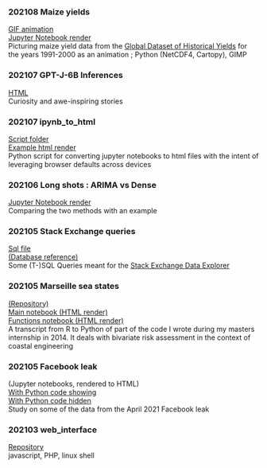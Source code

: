 ### 202108 Maize yields  
[GIF animation](https://vma1991.github.io/maize_yield/animation.gif)  
[Jupyter Notebook render](https://vma1991.github.io/maize_yield/20210828_maize_yield.html)  
Picturing maize yield data from the [Global Dataset of Historical Yields](https://doi.pangaea.de/10.1594/PANGAEA.909132) for the years 1991-2000 as an animation ; Python (NetCDF4, Cartopy), GIMP

### 202107 GPT-J-6B Inferences
[HTML](https://vma1991.github.io/gptj6b_inferences/gptj6b.html)  
Curiosity and awe-inspiring stories

### 202107 ipynb_to_html
[Script folder](https://github.com/vma1991/vma1991.github.io/tree/main/ipynb_to_html)  
[Example html render](https://vma1991.github.io/ipynb_to_html/html/example.html)  
Python script for converting jupyter notebooks to html files with the intent of leveraging browser defaults across devices

### 202106 Long shots : ARIMA vs Dense
[Jupyter Notebook render](https://vma1991.github.io/arima_vs_dense/20210609_arima_vs_dense.html)  
Comparing the two methods with an example

### 202105 Stack Exchange queries
[Sql file](https://github.com/vma1991/vma1991.github.io/blob/main/stackexchange_sql/20210524_stackexchange.sql)  
[(Database reference)](https://vma1991.github.io/stackexchange_sql/stackexchange_db.png)  
Some (T-)SQL Queries meant for the [Stack Exchange Data Explorer](https://data.stackexchange.com/)

### 202105 Marseille sea states
[(Repository)](https://github.com/vma1991/marseille)  
[Main notebook (HTML render)](https://vma1991.github.io/marseille/20210517_marseille.html)  
[Functions notebook (HTML render)](https://vma1991.github.io/marseille/20210515_functions.html)  
A transcript from R to Python of part of the code I wrote during my masters internship in 2014. It deals with bivariate risk assessment in the context of coastal engineering

### 202105 Facebook leak
(Jupyter notebooks, rendered to HTML)  
[With Python code showing](https://bit.ly/3bN4RR5)  
[With Python code hidden](https://bit.ly/3tQGHv1)  
Study on some of the data from the April 2021 Facebook leak

### 202103 web_interface
[Repository](https://github.com/vma1991/web_interface)  
javascript, PHP, linux shell
